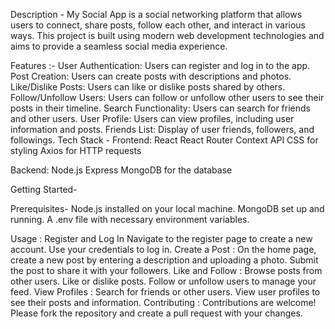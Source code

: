 Description - 
My Social App is a social networking platform that allows users to connect, share posts, follow each other, and interact in various ways. 
This project is built using modern web development technologies and aims to provide a seamless social media experience.

Features :-
User Authentication: Users can register and log in to the app.
Post Creation: Users can create posts with descriptions and photos.
Like/Dislike Posts: Users can like or dislike posts shared by others.
Follow/Unfollow Users: Users can follow or unfollow other users to see their posts in their timeline.
Search Functionality: Users can search for friends and other users.
User Profile: Users can view profiles, including user information and posts.
Friends List: Display of user friends, followers, and followings.
Tech Stack -
Frontend:
React
React Router
Context API
CSS for styling
Axios for HTTP requests

Backend:
Node.js
Express
MongoDB for the database

Getting Started-

Prerequisites-
Node.js installed on your local machine.
MongoDB set up and running.
A .env file with necessary environment variables.

Usage : 
Register and Log In
Navigate to the register page to create a new account.
Use your credentials to log in.
Create a Post : 
On the home page, create a new post by entering a description and uploading a photo.
Submit the post to share it with your followers.
Like and Follow : 
Browse posts from other users.
Like or dislike posts.
Follow or unfollow users to manage your feed.
View Profiles : 
Search for friends or other users.
View user profiles to see their posts and information.
Contributing : 
Contributions are welcome! Please fork the repository and create a pull request with your changes.
